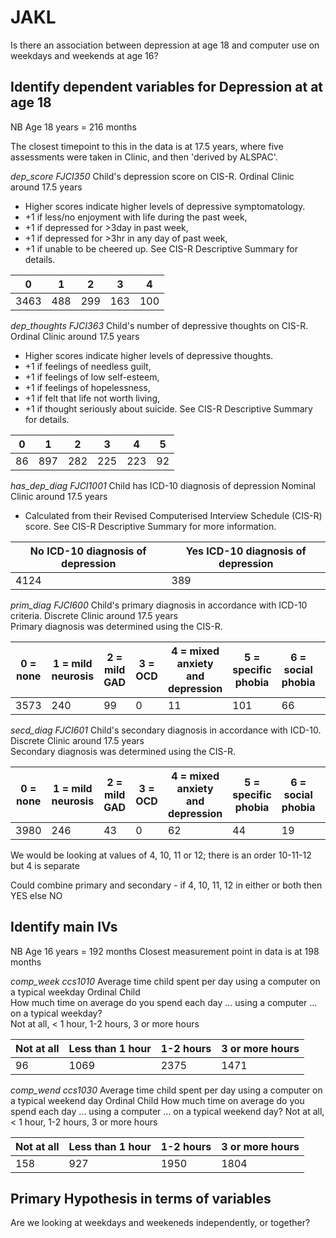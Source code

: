 # JAKL
Is there an association between depression at age 18 and computer use on weekdays and weekends at age 16?

## Identify dependent variables for Depression at at age 18
NB Age 18 years = 216 months

The closest timepoint to this in the data is at 17.5 years, where five assessments were taken in Clinic, and then 'derived by ALSPAC'. 

*dep_score	FJCI350*	Child's depression score on CIS-R.	Ordinal	Clinic	around 17.5 years	
- Higher scores indicate higher levels of depressive symptomatology.  
- +1 if less/no enjoyment with life during the past week, 
- +1 if depressed for >3day in past week,
- +1 if depressed for >3hr in any day of past week, 
- +1 if unable to be cheered up. See CIS-R Descriptive Summary for details.


| 0  | 1 | 2 | 3 | 4 |
| ------------- | ------------- | --- | --- | --- |
| 3463  | 488  | 299 | 163 | 100 |

*dep_thoughts	FJCI363* Child's number of depressive thoughts on CIS-R.	Ordinal	Clinic	around 17.5 years	
- Higher scores indicate higher levels of depressive thoughts. 
-    +1 if feelings of needless guilt, 
-    +1 if feelings of low self-esteem, 
-    +1 if feelings of hopelessness, 
-    +1 if felt that life not worth living, 
-    +1 if thought seriously about suicide. See CIS-R Descriptive Summary for details.
    
| 0  | 1 | 2 | 3 | 4 | 5 |
| ------------- | ------------- | --- | --- | --- | --- |
|   86 | 897 | 282 | 225 | 223  | 92  |

*has_dep_diag	FJCI1001*	Child has ICD-10 diagnosis of depression	Nominal	Clinic	around 17.5 years	
- Calculated from their Revised Computerised Interview Schedule (CIS-R) score. See CIS-R Descriptive Summary for more information.

| No ICD-10 diagnosis of depression | Yes ICD-10 diagnosis of depression |
| ------------- | ------------- |
| 4124    |  389  |


*prim_diag	FJCI600*	Child's primary diagnosis in accordance with ICD-10 criteria.	Discrete	Clinic	around 17.5 years	
Primary diagnosis was determined using the CIS-R. 

| 0 = none | 1 = mild neurosis | 2 = mild GAD | 3 = OCD |  4 = mixed anxiety and depression |  5 = specific phobia | 6 = social phobia | 7 = agoraphobia | 8 = GAD | 9 = panic disorder | 10 = mild depression | 11 = moderate depression | 12 = severe depression |
| --- | --- | --- | --- | --- | --- | --- | --- | --- | --- | --- | --- | --- |
| 3573 | 240 |  99 |  0 | 11 | 101  | 66  |  6  | 22  |  6 | 134 | 181  | 74 |

*secd_diag	FJCI601*	Child's secondary diagnosis in accordance with ICD-10.	Discrete	Clinic	around 17.5 years	
Secondary diagnosis was determined using the CIS-R. 


| 0 = none | 1 = mild neurosis | 2 = mild GAD | 3 = OCD |  4 = mixed anxiety and depression |  5 = specific phobia | 6 = social phobia | 7 = agoraphobia | 8 = GAD | 9 = panic disorder | 10 = mild depression | 11 = moderate depression | 12 = severe depression |
| --- | --- | --- | --- | --- | --- | --- | --- | --- | --- | --- | --- | --- |
| 3980 | 246  | 43  | 0 | 62  | 44  | 19  |  3 |  94  | 22 | 0 | 0 | 0 |

We would be looking at values of 4, 10, 11 or 12; there is an order 10-11-12 but 4 is separate

Could combine primary and secondary - if 4, 10, 11, 12 in either or both then YES else NO


## Identify main IVs
NB Age 16 years = 192 months
Closest measurement point in data is at 198 months

*comp_week	ccs1010*	Average time child spent per day using a computer on a typical weekday	Ordinal	Child	
How much time on average do you spend each day ... using a computer ... on a typical weekday?	
Not at all, < 1 hour, 1-2 hours, 3 or more hours

| Not at all    | Less than 1 hour   |       1-2 hours | 3 or more hours |
| --- | --- | --- | --- |
|          96      |           1069     |      2375    |       1471      |


*comp_wend	ccs1030*	Average time child spent per day using a computer on a typical weekend day	Ordinal	Child
How much time on average do you spend each day ... using a computer ... on a typical weekend day?
Not at all, < 1 hour, 1-2 hours, 3 or more hours

| Not at all    | Less than 1 hour   |       1-2 hours | 3 or more hours |
| --- | --- | --- | --- |
|           158   |             927   |          1950 |            1804  |            

## Primary Hypothesis in terms of variables
Are we looking at weekdays and weekeneds independently, or together?

